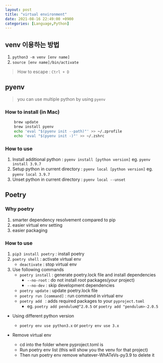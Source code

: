 ```yaml
---
layout: post
title: "virtual environment"
date: 2021-08-16 22:49:00 +0900
categories: [Language,Python]
---
```


## venv 이용하는 방법

1. ```python3 -m venv [env name]```
2. ```source [env name]/bin/activate```

> How to escape : ```Ctrl + D```

## pyenv

> you can use multiple python by using `pyenv`

### How to install (in Mac)
```sh 
    brew update
    brew install pyenv
    echo 'eval "$(pyenv init --path)"' >> ~/.zprofile
    echo 'eval "$(pyenv init -)"' >> ~/.zshrc
```

### How to use
1. Install additional python : ```pyenv install [python version]``` eg. `pyenv install 3.9.7`
2. Setup python in current directory : `pyenv local [python version]` eg. `pyenv local 3.9.7` 
3. Unset python in current directory : `pyenv local --unset`

## Poetry

### Why poetry
1. smarter dependency resolvement compared to pip
2. easier virtual env setting
3. easier packaging

### How to use
1. ```pip3 install poetry``` : install poetry
2. ```poetry shell``` : activate virtual env
    - `deactivate` : stop virtual env
3. Use following commands
    - ```poetry install``` : generate poetry.lock file and install dependencies
        - `--no-root` : do not install root packages(your project)
        - `--no-dev` : skip development dependencies
    - ```poetry update``` : update poetry.lock file
    - ```poetry run [command]``` : run command in virtual env
    - ```poetry add ``` : adds required packages to your `pyproject.toml`
        - eg. ```poetry add pendulum@^2.0.5``` or ```poetry add "pendulum>-2.0.5```

- Using different python version
    - ```poetry env use python3.x``` or ```poetry env use 3.x```

- Remove virtual env
    - cd into the folder where pyproject.toml is
    - Run poetry env list (this will show you the venv for that project)
    - Then run poetry env remove whatever-WhATeVs-py3.9 to delete it

